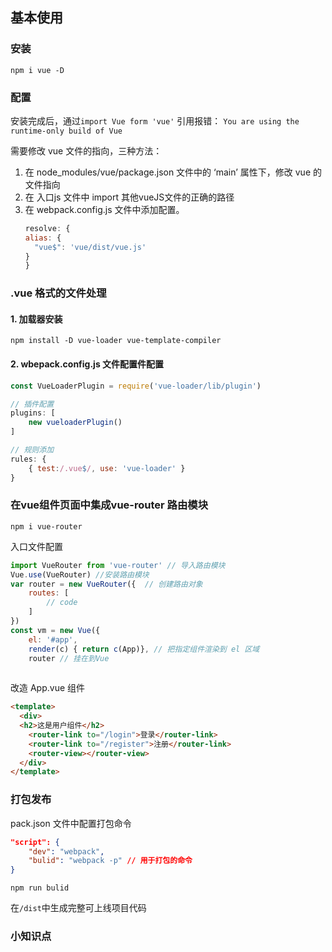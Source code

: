 ## 基本使用
### 安装

`npm i vue -D `

### 配置

安装完成后，通过`import Vue form 'vue'` 引用报错：
`You are using the runtime-only build of Vue`

需要修改 vue 文件的指向，三种方法：

1. 在 node_modules/vue/package.json 文件中的 ‘main’ 属性下，修改 vue 的文件指向
2. 在 入口js 文件中 import 其他vueJS文件的正确的路径
3. 在 webpack.config.js 文件中添加配置。
	```js
	resolve: {
    alias: {
      "vue$": 'vue/dist/vue.js'
    }
	}
	```

### .vue 格式的文件处理
#### 1. 加载器安装

```shel
npm install -D vue-loader vue-template-compiler
```
#### 2. wbepack.config.js 文件配置件配置

```js
const VueLoaderPlugin = require('vue-loader/lib/plugin')
```

```js
// 插件配置
plugins: [
	new vueloaderPlugin()
]

// 规则添加
rules: {
	{ test:/.vue$/, use: 'vue-loader' }
}
```



### 在vue组件页面中集成vue-router 路由模块

```shell
npm i vue-router
```

入口文件配置

```js
import VueRouter from 'vue-router' // 导入路由模块
Vue.use(VueRouter) //安装路由模块
var router = new VueRouter({  // 创建路由对象
	routes: [
		// code
	]
}) 
const vm = new Vue({
    el: '#app',
    render(c) { return c(App)}, // 把指定组件渲染到 el 区域
    router // 挂在到Vue
    
```

改造 App.vue 组件

```html
<template>
  <div>
  <h2>这是用户组件</h2>
    <router-link to="/login">登录</router-link>
    <router-link to="/register">注册</router-link>
    <router-view></router-view>
  </div>
</template>
```

### 打包发布

pack.json 文件中配置打包命令

```json
"script": {
    "dev": "webpack",
    "bulid": "webpack -p" // 用于打包的命令
}
```

```shell
npm run bulid
```

在`/dist`中生成完整可上线项目代码

### 小知识点